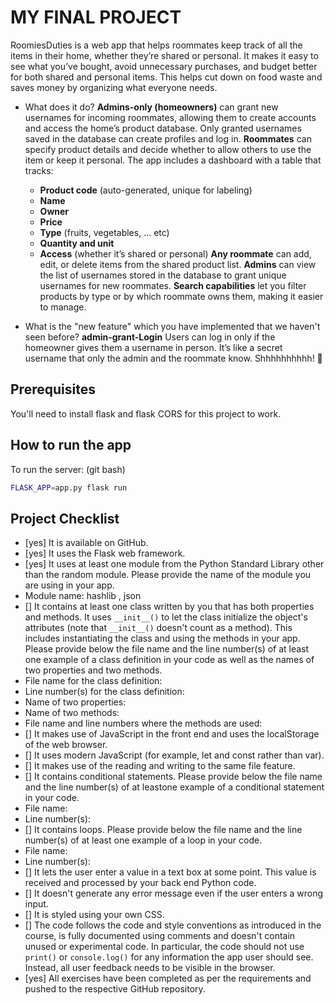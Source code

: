 # MY FINAL PROJECT
RoomiesDuties is a web app that helps roommates keep track of all the items in their home, whether they’re shared or personal. It makes it easy to see what you’ve bought, avoid unnecessary purchases, and budget better for both shared and personal items. This helps cut down on food waste and saves money by organizing what everyone needs.

- What does it do? 
**Admins-only (homeowners)** can grant new usernames for incoming roommates, allowing them to create accounts and access the home’s product database.
Only granted usernames saved in the database can create profiles and log in.
**Roommates** can specify product details and decide whether to allow others to use the item or keep it personal.
The app includes a dashboard with a table that tracks:
  - **Product code** (auto-generated, unique for labeling)
  - **Name**
  - **Owner**
  - **Price**
  - **Type** (fruits, vegetables, ... etc)
  - **Quantity and unit**
  - **Access** (whether it’s shared or personal)
**Any roommate** can add, edit, or delete items from the shared product list.
**Admins** can view the list of usernames stored in the database to grant unique usernames for new roommates.
**Search capabilities** let you filter products by type or by which roommate owns them, making it easier to manage.


- What is the "new feature" which you have implemented that  we haven't seen before? 
**admin-grant-Login** Users can log in only if the homeowner gives them a username in person. It’s like a secret username that only the admin and the roommate know. Shhhhhhhhhh! 🤫 

## Prerequisites
You'll need to install flask and flask CORS for this project to work.


## How to run the app
To run the server: (git bash) 

```bash
FLASK_APP=app.py flask run
```



## Project Checklist
- [yes] It is available on GitHub.
- [yes] It uses the Flask web framework.
- [yes] It uses at least one module from the Python Standard 
Library other than the random module.
 Please provide the name of the module you are using in your 
app.
 - Module name: hashlib , json
- [] It contains at least one class written by you that has 
both properties and methods. It uses `__init__()` to let the 
class initialize the object's attributes (note that 
`__init__()` doesn't count as a method). This includes 
instantiating the class and using the methods in your app. 
Please provide below the file name and the line number(s) of 
at least one example of a class definition in your code as 
well as the names of two properties and two methods.
 - File name for the class definition:
 - Line number(s) for the class definition:
 - Name of two properties:
 - Name of two methods:
 - File name and line numbers where the methods are used:
- [] It makes use of JavaScript in the front end and uses the 
localStorage of the web browser.
- [] It uses modern JavaScript (for example, let and const 
rather than var).
- [] It makes use of the reading and writing to the same file 
feature.
- [] It contains conditional statements. Please provide below 
the file name and the line number(s) of at leastone example of a conditional statement in your code.
 - File name:
 - Line number(s):
- [] It contains loops. Please provide below the file name 
and the line number(s) of at least one example of a loop in your code.
 - File name:
 - Line number(s):
- [] It lets the user enter a value in a text box at some 
point.
 This value is received and processed by your back end 
Python code.
- [] It doesn't generate any error message even if the user 
enters a wrong input.
- [] It is styled using your own CSS.
- [] The code follows the code and style conventions as 
introduced in the course, is fully documented using comments 
and doesn't contain unused or experimental code. 
 In particular, the code should not use `print()` or 
`console.log()` for any information the app user should see. 
Instead, all user feedback needs to be visible in the 
browser. 
- [yes] All exercises have been completed as per the 
requirements and pushed to the respective GitHub repository.

